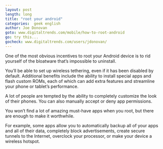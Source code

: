 ```yaml
---
layout: post
length: long
title: "root your android"
categories:  geek english 
author: Joe Donovan
goto: www.digitaltrends.com/mobile/how-to-root-android
go: try this...
gocheck: www.digitaltrends.com/users/jdonovan/
--- 
```


One of the most obvious incentives to root your Android device is to rid yourself of the bloatware that’s impossible to uninstall.

<!-- more -->
You’ll be able to set up wireless tethering, even if it has been disabled by default. Additional benefits include the ability to install special apps and flash custom ROMs, each of which can add extra features and streamline your phone or tablet’s performance. 

A lot of people are tempted by the ability to completely customize the look of their phones. You can also manually accept or deny app permissions.

You won’t find a lot of amazing must-have apps when you root, but there are enough to make it worthwhile. 

For example, some apps allow you to automatically backup all of your apps and all of their data, completely block advertisements, create secure tunnels to the Internet, overclock your processor, or make your device a wireless hotspot.
